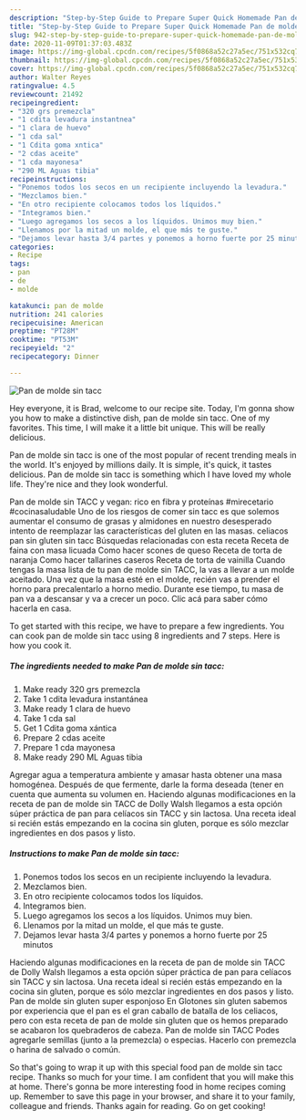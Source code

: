 ```yaml
---
description: "Step-by-Step Guide to Prepare Super Quick Homemade Pan de molde sin tacc"
title: "Step-by-Step Guide to Prepare Super Quick Homemade Pan de molde sin tacc"
slug: 942-step-by-step-guide-to-prepare-super-quick-homemade-pan-de-molde-sin-tacc
date: 2020-11-09T01:37:03.483Z
image: https://img-global.cpcdn.com/recipes/5f0868a52c27a5ec/751x532cq70/pan-de-molde-sin-tacc-foto-principal.jpg
thumbnail: https://img-global.cpcdn.com/recipes/5f0868a52c27a5ec/751x532cq70/pan-de-molde-sin-tacc-foto-principal.jpg
cover: https://img-global.cpcdn.com/recipes/5f0868a52c27a5ec/751x532cq70/pan-de-molde-sin-tacc-foto-principal.jpg
author: Walter Reyes
ratingvalue: 4.5
reviewcount: 21492
recipeingredient:
- "320 grs premezcla"
- "1 cdita levadura instantnea"
- "1 clara de huevo"
- "1 cda sal"
- "1 Cdita goma xntica"
- "2 cdas aceite"
- "1 cda mayonesa"
- "290 ML Aguas tibia"
recipeinstructions:
- "Ponemos todos los secos en un recipiente incluyendo la levadura."
- "Mezclamos bien."
- "En otro recipiente colocamos todos los líquidos."
- "Integramos bien."
- "Luego agregamos los secos a los líquidos. Unimos muy bien."
- "Llenamos por la mitad un molde, el que más te guste."
- "Dejamos levar hasta 3/4 partes y ponemos a horno fuerte por 25 minutos"
categories:
- Recipe
tags:
- pan
- de
- molde

katakunci: pan de molde 
nutrition: 241 calories
recipecuisine: American
preptime: "PT28M"
cooktime: "PT53M"
recipeyield: "2"
recipecategory: Dinner

---
```



![Pan de molde sin tacc](https://img-global.cpcdn.com/recipes/5f0868a52c27a5ec/751x532cq70/pan-de-molde-sin-tacc-foto-principal.jpg)

Hey everyone, it is Brad, welcome to our recipe site. Today, I'm gonna show you how to make a distinctive dish, pan de molde sin tacc. One of my favorites. This time, I will make it a little bit unique. This will be really delicious.

Pan de molde sin tacc is one of the most popular of recent trending meals in the world. It's enjoyed by millions daily. It is simple, it's quick, it tastes delicious. Pan de molde sin tacc is something which I have loved my whole life. They're nice and they look wonderful.

Pan de molde sin TACC y vegan: rico en fibra y proteínas #mirecetario #cocinasaludable Uno de los riesgos de comer sin tacc es que solemos aumentar el consumo de grasas y almidones en nuestro desesperado intento de reemplazar las características del gluten en las masas. celiacos pan sin gluten sin tacc Búsquedas relacionadas con esta receta Receta de faina con masa licuada Como hacer scones de queso Receta de torta de naranja Como hacer tallarines caseros Receta de torta de vainilla Cuando tengas la masa lista de tu pan de molde sin TACC, la vas a llevar a un molde aceitado. Una vez que la masa esté en el molde, recién vas a prender el horno para precalentarlo a horno medio. Durante ese tiempo, tu masa de pan va a descansar y va a crecer un poco. Clic acá para saber cómo hacerla en casa.


To get started with this recipe, we have to prepare a few ingredients. You can cook pan de molde sin tacc using 8 ingredients and 7 steps. Here is how you cook it.

<!--inarticleads1-->

##### The ingredients needed to make Pan de molde sin tacc:

1. Make ready 320 grs premezcla
1. Take 1 cdita levadura instantánea
1. Make ready 1 clara de huevo
1. Take 1 cda sal
1. Get 1 Cdita goma xántica
1. Prepare 2 cdas aceite
1. Prepare 1 cda mayonesa
1. Make ready 290 ML Aguas tibia


Agregar agua a temperatura ambiente y amasar hasta obtener una masa homogénea. Después de que fermente, darle la forma deseada (tener en cuenta que aumenta su volumen en. Haciendo algunas modificaciones en la receta de pan de molde sin TACC de Dolly Walsh llegamos a esta opción súper práctica de pan para celíacos sin TACC y sin lactosa. Una receta ideal si recién estás empezando en la cocina sin gluten, porque es sólo mezclar ingredientes en dos pasos y listo. 

<!--inarticleads2-->

##### Instructions to make Pan de molde sin tacc:

1. Ponemos todos los secos en un recipiente incluyendo la levadura.
1. Mezclamos bien.
1. En otro recipiente colocamos todos los líquidos.
1. Integramos bien.
1. Luego agregamos los secos a los líquidos. Unimos muy bien.
1. Llenamos por la mitad un molde, el que más te guste.
1. Dejamos levar hasta 3/4 partes y ponemos a horno fuerte por 25 minutos


Haciendo algunas modificaciones en la receta de pan de molde sin TACC de Dolly Walsh llegamos a esta opción súper práctica de pan para celíacos sin TACC y sin lactosa. Una receta ideal si recién estás empezando en la cocina sin gluten, porque es sólo mezclar ingredientes en dos pasos y listo. Pan de molde sin gluten super esponjoso En Glotones sin gluten sabemos por experiencia que el pan es el gran caballo de batalla de los celiacos, pero con esta receta de pan de molde sin gluten que os hemos preparado se acabaron los quebraderos de cabeza. Pan de molde sin TACC Podes agregarle semillas (junto a la premezcla) o especias. Hacerlo con premezcla o harina de salvado o común. 

So that's going to wrap it up with this special food pan de molde sin tacc recipe. Thanks so much for your time. I am confident that you will make this at home. There's gonna be more interesting food in home recipes coming up. Remember to save this page in your browser, and share it to your family, colleague and friends. Thanks again for reading. Go on get cooking!
